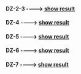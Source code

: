 ####  DZ-2-3 ---->     [show result](https://artyom-zhidkov.github.io/DZ_Hillel/DZ-2-3/)
####  DZ-4   ---->     [show result](https://artyom-zhidkov.github.io/DZ_Hillel/DZ-4/)
####  DZ-5   ---->     [show result](https://artyom-zhidkov.github.io/DZ_Hillel/DZ-5/)
####  DZ-6   ---->     [show result](https://artyom-zhidkov.github.io/DZ_Hillel/DZ-6/)
####  DZ-7   ---->     [show result](https://artyom-zhidkov.github.io/DZ_Hillel/DZ-7/)
